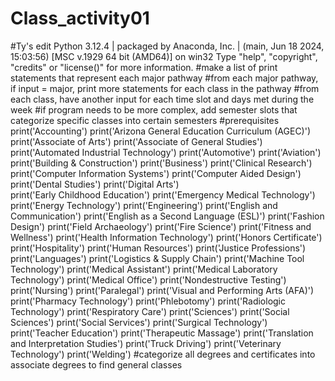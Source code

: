 # Class_activity01
#Ty's edit
Python 3.12.4 | packaged by Anaconda, Inc. | (main, Jun 18 2024, 15:03:56) [MSC v.1929 64 bit (AMD64)] on win32
Type "help", "copyright", "credits" or "license()" for more information.
#make a list of print statements that represent each major pathway
#from each major pathway, if input = major, print more statements for each class in the pathway
#from each class, have another input for each time slot and days met during the week
#if program needs to be more complex, add semester slots that categorize specific classes into certain semesters
#prerequisites
print('Accounting')
print('Arizona General Education Curriculum (AGEC)')
print('Associate of Arts')
print('Associate of General Studies')
print('Automated Industrial Technology')
print('Automotive')
print('Aviation')
print('Building & Construction')
print('Business')
print('Clinical Research')
print('Computer Information Systems')
print('Computer Aided Design')
print('Dental Studies')
print('Digital Arts')    
print('Early Childhood Education')
print('Emergency Medical Technology')
print('Energy Technology')
print('Engineering')
print('English and Communication')
print('English as a Second Language (ESL)')
print('Fashion Design')
print('Field Archaeology')
print('Fire Science')
print('Fitness and Wellness')
print('Health Information Technology')
print('Honors Certificate')
print('Hospitality')
print('Human Resources')
print('Justice Professions')
print('Languages')
print('Logistics & Supply Chain')
print('Machine Tool Technology')
print('Medical Assistant')
print('Medical Laboratory Technology')
print('Medical Office')
print('Nondestructive Testing')
print('Nursing')
print('Paralegal')
print('Visual and Performing Arts (AFA)')
print('Pharmacy Technology')
print('Phlebotomy')
print('Radiologic Technology')
print('Respiratory Care')
print('Sciences')
print('Social Sciences')
print('Social Services')
print('Surgical Technology')
print('Teacher Education')
print('Therapeutic Massage')
print('Translation and Interpretation Studies')
print('Truck Driving')
print('Veterinary Technology')
print('Welding')
#categorize all degrees and certificates into associate degrees to find general classes
